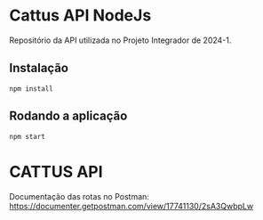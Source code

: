 # Cattus API NodeJs

Repositório da API utilizada no Projeto Integrador de 2024-1.

## Instalação

    npm install

## Rodando a aplicação

    npm start
    
# CATTUS API

Documentação das rotas no Postman:
https://documenter.getpostman.com/view/17741130/2sA3QwbpLw
